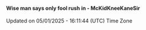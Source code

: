 #### Wise man says only fool rush in - McKidKneeKaneSir
Updated on 05/01/2025 - 16:11:44 (UTC) Time Zone

